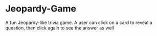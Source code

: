 # Jeopardy-Game
A fun Jeopardy-like trivia game. A user can click on a card to reveal a question, then click again to see the answer as well

